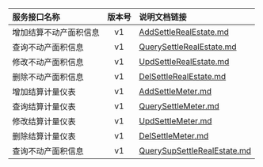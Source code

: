   
| 服务接口名称 | 版本号 | 说明文档链接 |  
| :----------------- | :-----: | :---------------- |  
| 增加结算不动产面积信息 | v1 | [AddSettleRealEstate.md](https://github.com/Zhang-Monica/gitMd/blob/master/EpeisSupp/SupBasicFileServer/AddSettleRealEstate.md) |  
| 查询不动产面积信息 | v1 | [QuerySettleRealEstate.md](https://github.com/Zhang-Monica/gitMd/blob/master/EpeisSupp/SupBasicFileServer/QuerySettleRealEstate.md) |  
| 修改不动产面积信息 | v1 | [UpdSettleRealEstate.md](https://github.com/Zhang-Monica/gitMd/blob/master/EpeisSupp/SupBasicFileServer/UpdSettleRealEstate.md) |  
| 删除不动产面积信息 | v1 | [DelSettleRealEstate.md](https://github.com/Zhang-Monica/gitMd/blob/master/EpeisSupp/SupBasicFileServer/DelSettleRealEstate.md) |  
| 增加结算计量仪表 | v1 | [AddSettleMeter.md](https://github.com/Zhang-Monica/gitMd/blob/master/EpeisSupp/SupBasicFileServer/AddSettleMeter.md) |  
| 查询结算计量仪表 | v1 | [QuerySettleMeter.md](https://github.com/Zhang-Monica/gitMd/blob/master/EpeisSupp/SupBasicFileServer/QuerySettleMeter.md) |  
| 修改结算计量仪表 | v1 | [UpdSettleMeter.md](https://github.com/Zhang-Monica/gitMd/blob/master/EpeisSupp/SupBasicFileServer/UpdSettleMeter.md) |  
| 删除结算计量仪表 | v1 | [DelSettleMeter.md](https://github.com/Zhang-Monica/gitMd/blob/master/EpeisSupp/SupBasicFileServer/DelSettleMeter.md) |  
| 查询不动产面积信息 | v1 | [QuerySupSettleRealEstate.md](https://github.com/Zhang-Monica/gitMd/blob/master/EpeisSupp/SupBasicFileServer/QuerySupSettleRealEstate.md) |  
  
